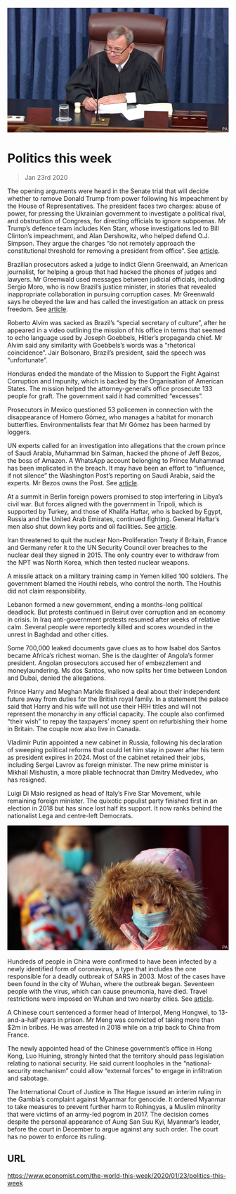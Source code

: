 ![](./images/20200125_WWP001_0.jpg)

# Politics this week

> Jan 23rd 2020

The opening arguments were heard in the Senate trial that will decide whether to remove Donald Trump from power following his impeachment by the House of Representatives. The president faces two charges: abuse of power, for pressing the Ukrainian government to investigate a political rival, and obstruction of Congress, for directing officials to ignore subpoenas. Mr Trump’s defence team includes Ken Starr, whose investigations led to Bill Clinton’s impeachment, and Alan Dershowitz, who helped defend O.J. Simpson. They argue the charges “do not remotely approach the constitutional threshold for removing a president from office”. See [article](https://www.economist.com//leaders/2020/01/23/americas-anything-goes-presidency).

Brazilian prosecutors asked a judge to indict Glenn Greenwald, an American journalist, for helping a group that had hacked the phones of judges and lawyers. Mr Greenwald used messages between judicial officials, including Sergio Moro, who is now Brazil’s justice minister, in stories that revealed inappropriate collaboration in pursuing corruption cases. Mr Greenwald says he obeyed the law and has called the investigation an attack on press freedom. See [article](https://www.economist.com//the-americas/2020/01/23/brazilian-prosecutors-go-after-glenn-greenwald-an-american-journalist).

Roberto Alvim was sacked as Brazil’s “special secretary of culture”, after he appeared in a video outlining the mission of his office in terms that seemed to echo language used by Joseph Goebbels, Hitler’s propaganda chief. Mr Alvim said any similarity with Goebbels’s words was a “rhetorical coincidence”. Jair Bolsonaro, Brazil’s president, said the speech was “unfortunate”.

Honduras ended the mandate of the Mission to Support the Fight Against Corruption and Impunity, which is backed by the Organisation of American States. The mission helped the attorney-general’s office prosecute 133 people for graft. The government said it had committed “excesses”.

Prosecutors in Mexico questioned 53 policemen in connection with the disappearance of Homero Gómez, who manages a habitat for monarch butterflies. Environmentalists fear that Mr Gómez has been harmed by loggers.

UN experts called for an investigation into allegations that the crown prince of Saudi Arabia, Muhammad bin Salman, hacked the phone of Jeff Bezos, the boss of Amazon. A WhatsApp account belonging to Prince Muhammad has been implicated in the breach. It may have been an effort to “influence, if not silence” the Washington Post’s reporting on Saudi Arabia, said the experts. Mr Bezos owns the Post. See [article](https://www.economist.com//node/21778724).

At a summit in Berlin foreign powers promised to stop interfering in Libya’s civil war. But forces aligned with the government in Tripoli, which is supported by Turkey, and those of Khalifa Haftar, who is backed by Egypt, Russia and the United Arab Emirates, continued fighting. General Haftar’s men also shut down key ports and oil facilities. See [article](https://www.economist.com//middle-east-and-africa/2020/01/23/khalifa-haftar-the-libyan-warlord-is-not-interested-in-compromise).

Iran threatened to quit the nuclear Non-Proliferation Treaty if Britain, France and Germany refer it to the UN Security Council over breaches to the nuclear deal they signed in 2015. The only country ever to withdraw from the NPT was North Korea, which then tested nuclear weapons.

A missile attack on a military training camp in Yemen killed 100 soldiers. The government blamed the Houthi rebels, who control the north. The Houthis did not claim responsibility.

Lebanon formed a new government, ending a months-long political deadlock. But protests continued in Beirut over corruption and an economy in crisis. In Iraq anti-government protests resumed after weeks of relative calm. Several people were reportedly killed and scores wounded in the unrest in Baghdad and other cities.

Some 700,000 leaked documents gave clues as to how Isabel dos Santos became Africa’s richest woman. She is the daughter of Angola’s former president. Angolan prosecutors accused her of embezzlement and moneylaundering. Ms dos Santos, who now splits her time between London and Dubai, denied the allegations.

Prince Harry and Meghan Markle finalised a deal about their independent future away from duties for the British royal family. In a statement the palace said that Harry and his wife will not use their HRH titles and will not represent the monarchy in any official capacity. The couple also confirmed “their wish” to repay the taxpayers’ money spent on refurbishing their home in Britain. The couple now also live in Canada.

Vladimir Putin appointed a new cabinet in Russia, following his declaration of sweeping political reforms that could let him stay in power after his term as president expires in 2024. Most of the cabinet retained their jobs, including Sergei Lavrov as foreign minister. The new prime minister is Mikhail Mishustin, a more pliable technocrat than Dmitry Medvedev, who has resigned.

Luigi Di Maio resigned as head of Italy’s Five Star Movement, while remaining foreign minister. The quixotic populist party finished first in an election in 2018 but has since lost half its support. It now ranks behind the nationalist Lega and centre-left Democrats.



![](./images/20200125_WWP002_0.jpg)

Hundreds of people in China were confirmed to have been infected by a newly identified form of coronavirus, a type that includes the one responsible for a deadly outbreak of SARS in 2003. Most of the cases have been found in the city of Wuhan, where the outbreak began. Seventeen people with the virus, which can cause pneumonia, have died. Travel restrictions were imposed on Wuhan and two nearby cities. See [article](https://www.economist.com//leaders/2020/01/25/the-world-is-better-prepared-than-ever-to-stop-the-wuhan-coronavirus).

A Chinese court sentenced a former head of Interpol, Meng Hongwei, to 13-and-a-half years in prison. Mr Meng was convicted of taking more than $2m in bribes. He was arrested in 2018 while on a trip back to China from France.

The newly appointed head of the Chinese government’s office in Hong Kong, Luo Huining, strongly hinted that the territory should pass legislation relating to national security. He said current loopholes in the “national-security mechanism” could allow “external forces” to engage in infiltration and sabotage.

The International Court of Justice in The Hague issued an interim ruling in the Gambia’s complaint against Myanmar for genocide. It ordered Myanmar to take measures to prevent further harm to Rohingyas, a Muslim minority that were victims of an army-led pogrom in 2017. The decision comes despite the personal appearance of Aung San Suu Kyi, Myanmar’s leader, before the court in December to argue against any such order. The court has no power to enforce its ruling.

## URL

https://www.economist.com/the-world-this-week/2020/01/23/politics-this-week
